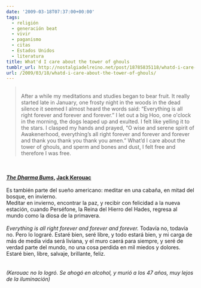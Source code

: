 ```yaml
---
date: '2009-03-18T07:37:00+00:00'
tags:
  - religión
  - generación beat
  - vivir
  - paganismo
  - citas
  - Estados Unidos
  - literatura
title: What'd I care about the tower of ghouls
tumblr_url: http://nostalgiadelreino.net/post/18785835118/whatd-i-care-about-the-tower-of-ghouls
url: /2009/03/18/whatd-i-care-about-the-tower-of-ghouls/
---
```


<blockquote><br/>After a while my meditations and studies began to bear fruit. It really started late in January, one frosty night in the woods in the dead silence it seemed I almost heard the words said: &ldquo;Everything is all right forever and forever and forever.&rdquo; I let out a big Hoo, one o'clock in the morning, the dogs leaped up and exulted. I felt like yelling it to the stars. I clasped my hands and prayed, &ldquo;O wise and serene spirit of Awakenerhood, everything&rsquo;s all right forever and forever and forever and thank you thank you thank you amen.&rdquo; What&rsquo;d I care about the tower of ghouls, and sperm and bones and dust, I felt free and therefore I was free.<br/></blockquote><br/><br/><strong><em><a href="http://en.wikipedia.org/wiki/The_Dharma_Bums">The Dharma Bums</a></em>, <a href="http://es.wikipedia.org/wiki/Jack_Kerouac">Jack Kerouac</a></strong><br/><br/>Es también parte del sueño americano: meditar en una cabaña, en mitad del bosque, en invierno. <br/>Meditar en invierno, encontrar la paz, y recibir con felicidad a la nueva estación, cuando Perséfone, la Reina del Hierro del Hades, regresa al mundo como la diosa de la primavera.<br/><br/><em>Everything is all right forever and forever and forever.</em> Todavía no, todavía no. Pero lo lograré. Estaré bien, seré libre, y todo estará bien, y mi carga de más de media vida será liviana, y el muro caerá para siempre, y seré de verdad parte del mundo, no una cosa perdida en mil miedos y dolores. Estaré bien, libre, salvaje, brillante, feliz.<br/><br/><br/><em>(Kerouac no lo logró. Se ahogó en alcohol, y murió a los 47 años, muy lejos de la iluminación)</em><div class="blogger-post-footer"><img width="1" height="1" src="https://blogger.googleusercontent.com/tracker/1180118427259117074-7782552395066361530?l=nostalgiadelreino.blogspot.com" alt=""/></div>